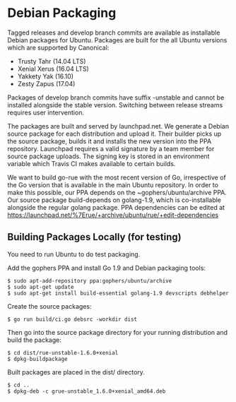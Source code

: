 # Debian Packaging

Tagged releases and develop branch commits are available as installable Debian packages
for Ubuntu. Packages are built for the all Ubuntu versions which are supported by
Canonical:

- Trusty Tahr (14.04 LTS)
- Xenial Xerus (16.04 LTS)
- Yakkety Yak (16.10)
- Zesty Zapus (17.04)

Packages of develop branch commits have suffix -unstable and cannot be installed alongside
the stable version. Switching between release streams requires user intervention.

The packages are built and served by launchpad.net. We generate a Debian source package
for each distribution and upload it. Their builder picks up the source package, builds it
and installs the new version into the PPA repository. Launchpad requires a valid signature
by a team member for source package uploads. The signing key is stored in an environment
variable which Travis CI makes available to certain builds.

We want to build go-rue with the most recent version of Go, irrespective of the Go
version that is available in the main Ubuntu repository. In order to make this possible,
our PPA depends on the ~gophers/ubuntu/archive PPA. Our source package build-depends on
golang-1.9, which is co-installable alongside the regular golang package. PPA dependencies
can be edited at https://launchpad.net/%7Erue/+archive/ubuntu/rue/+edit-dependencies

## Building Packages Locally (for testing)

You need to run Ubuntu to do test packaging.

Add the gophers PPA and install Go 1.9 and Debian packaging tools:

    $ sudo apt-add-repository ppa:gophers/ubuntu/archive
    $ sudo apt-get update
    $ sudo apt-get install build-essential golang-1.9 devscripts debhelper

Create the source packages:

    $ go run build/ci.go debsrc -workdir dist

Then go into the source package directory for your running distribution and build the package:

    $ cd dist/rue-unstable-1.6.0+xenial
    $ dpkg-buildpackage

Built packages are placed in the dist/ directory.

    $ cd ..
    $ dpkg-deb -c grue-unstable_1.6.0+xenial_amd64.deb
